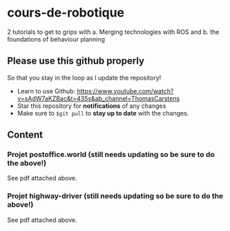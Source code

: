 # cours-de-robotique
2 tutorials to get to grips with 
a. Merging technologies with ROS and 
b. the foundations of behaviour planning

## Please use this github properly
So that you stay in the loop as I update the repository!

- Learn to use Github: https://www.youtube.com/watch?v=sAdW7aKZBac&t=435s&ab_channel=ThomasCarstens
- Star this repository for **notifications** of any changes
- Make sure to ```$git pull``` to **stay up to date** with the changes.

## Content
### Projet postoffice.world (still needs updating so be sure to do the above!)
See pdf attached above.

### Projet highway-driver (still needs updating so be sure to do the above!)
See pdf attached above.

